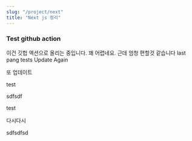 ```yaml
---
slug: "/project/next"
title: "Next js 정리"
---
```


### Test github action

이건 깃헙 액션으로 올리는 중입니다. 꽤 어렵네요. 근데 엄청 편할것 같습니다
last pang
tests
Update Again

또 업데이트

test

sdfsdf

test

다시다시

sdfsdfsd
